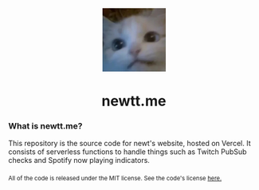 <div align="center">
    <img src="./img/meow.png">
    <h1>newtt.me</h1>
</div>

### What is newtt.me?

This repository is the source code for newt's website, hosted on Vercel.
It consists of serverless functions to handle things such as Twitch PubSub checks and Spotify now playing indicators.

<sub>All of the code is released under the MIT license. See the code's license <a href="license.md">here.</sub>
